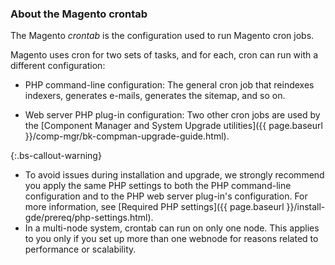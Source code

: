 ### About the Magento crontab

The Magento _crontab_ is the configuration used to run Magento cron jobs.

Magento uses cron for two sets of tasks, and for each, cron can run with a different configuration:

*  PHP command-line configuration: The general cron job that reindexes indexers, generates e-mails, generates the sitemap, and so on.

*  Web server PHP plug-in configuration: Two other cron jobs are used by the [Component Manager and System Upgrade utilities]({{ page.baseurl }}/comp-mgr/bk-compman-upgrade-guide.html).

{:.bs-callout-warning}

*  To avoid issues during installation and upgrade, we strongly recommend you apply the same PHP settings to both the PHP command-line configuration and to the PHP web server plug-in's configuration. For more information, see [Required PHP settings]({{ page.baseurl }}/install-gde/prereq/php-settings.html).
*  In a multi-node system, crontab can run on only one node. This applies to you only if you set up more than one webnode for reasons related to performance or scalability.
